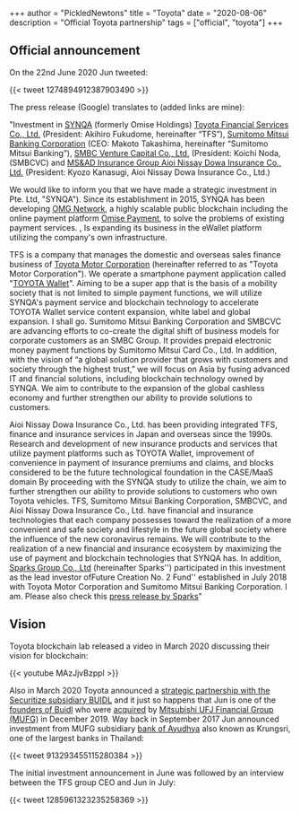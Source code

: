 +++
author = "PickledNewtons"
title = "Toyota"
date = "2020-08-06"
description = "Official Toyota partnership"
tags = ["official", "toyota"]
+++

## Official announcement

On the 22nd June 2020 Jun tweeted:

{{< tweet 1274894912387903490 >}}

The press release (Google) translates to (added links are mine):

"Investment in [SYNQA](https://www.synqa.co/) (formerly Omise Holdings) [Toyota Financial Services Co., Ltd.](https://www.toyotafinancial.com/us/en.html) (President: Akihiro Fukudome, hereinafter “TFS”), [Sumitomo Mitsui Banking Corporation](https://www.smbc.co.jp/global/) (CEO: Makoto Takashima, hereinafter “Sumitomo Mitsui Banking”), [SMBC Venture Capital Co., Ltd.](https://www.crunchbase.com/organization/smbc-venture-capital) (President: Koichi Noda, (SMBCVC) and [MS&AD Insurance Group Aioi Nissay Dowa Insurance Co., Ltd.](https://www.aioinissaydowa.eu/en/our_organisation/msad-holdings.cfm#.XyvWVihKiUk) (President: Kyozo Kanasugi, Aioi Nissay Dowa Insurance Co., Ltd.)

We would like to inform you that we have made a strategic investment in Pte. Ltd, "SYNQA"). Since its establishment in 2015, SYNQA has been developing [OMG Network](https://omg.network/), a highly scalable public blockchain including the online payment platform [Omise Payment](https://www.omise.co/), to solve the problems of existing payment services. , Is expanding its business in the eWallet platform utilizing the company's own infrastructure.

TFS is a company that manages the domestic and overseas sales finance business of [Toyota Motor Corporation](https://global.toyota/en/) (hereinafter referred to as "Toyota Motor Corporation"). We operate a smartphone payment application called "[TOYOTA Wallet](https://toyota-wallet.com/en/)". Aiming to be a super app that is the basis of a mobility society that is not limited to simple payment functions, we will utilize SYNQA's payment service and blockchain technology to accelerate TOYOTA Wallet service content expansion, white label and global expansion. I shall go. Sumitomo Mitsui Banking Corporation and SMBCVC are advancing efforts to co-create the digital shift of business models for corporate customers as an SMBC Group. It provides prepaid electronic money payment functions by Sumitomo Mitsui Card Co., Ltd. In addition, with the vision of “a global solution provider that grows with customers and society through the highest trust,” we will focus on Asia by fusing advanced IT and financial solutions, including blockchain technology owned by SYNQA. We aim to contribute to the expansion of the global cashless economy and further strengthen our ability to provide solutions to customers.

Aioi Nissay Dowa Insurance Co., Ltd. has been providing integrated TFS, finance and insurance services in Japan and overseas since the 1990s. Research and development of new insurance products and services that utilize payment platforms such as TOYOTA Wallet, improvement of convenience in payment of insurance premiums and claims, and blocks considered to be the future technological foundation in the CASE/MaaS domain By proceeding with the SYNQA study to utilize the chain, we aim to further strengthen our ability to provide solutions to customers who own Toyota vehicles. TFS, Sumitomo Mitsui Banking Corporation, SMBCVC, and Aioi Nissay Dowa Insurance Co., Ltd. have financial and insurance technologies that each company possesses toward the realization of a more convenient and safe society and lifestyle in the future global society where the influence of the new coronavirus remains. We will contribute to the realization of a new financial and insurance ecosystem by maximizing the use of payment and blockchain technologies that SYNQA has. In addition, [Sparks Group Co., Ltd](https://mirai.sparx.co.jp/) (hereinafter Sparks'') participated in this investment as the lead investor ofFuture Creation No. 2 Fund'' established in July 2018 with Toyota Motor Corporation and Sumitomo Mitsui Banking Corporation. I am. Please also check this [press release by Sparks](https://mirai.sparx.co.jp/news/)"

## Vision

Toyota blockchain lab released a video in March 2020 discussing their vision for blockchain:

{{< youtube MAzJjvBzppI >}}

Also in March 2020 Toyota announced a [strategic partnership with the Securitize subsidiary BUIDL](https://www.securities.io/toyota-partners-with-buidl-securitize/#:~:text=This%20week%2C%20the%20global%20car,platform%20in%20the%20coming%20months.) and it just so happens that Jun is one of the [founders of Buidl](https://www.crunchbase.com/organization/buidl/people) who were [acquired](https://www.ledgerinsights.com/mufg-nomura-backed-securitize-buys-japanese-consultancy/) by [Mitsubishi UFJ Financial Group (MUFG)](https://www.mufg.jp/english/index.html) in December 2019. Way back in September 2017 Jun announced investment from MUFG subsidiary [bank of Ayudhya](https://www.krungsri.com/bank/en/home.html) also known as Krungsri, one of the largest banks in Thailand:

{{< tweet 913293455115280384 >}}

The initial investment announcement in June was followed by an interview between the TFS group CEO and Jun in July:

{{< tweet 1285961323235258369 >}}